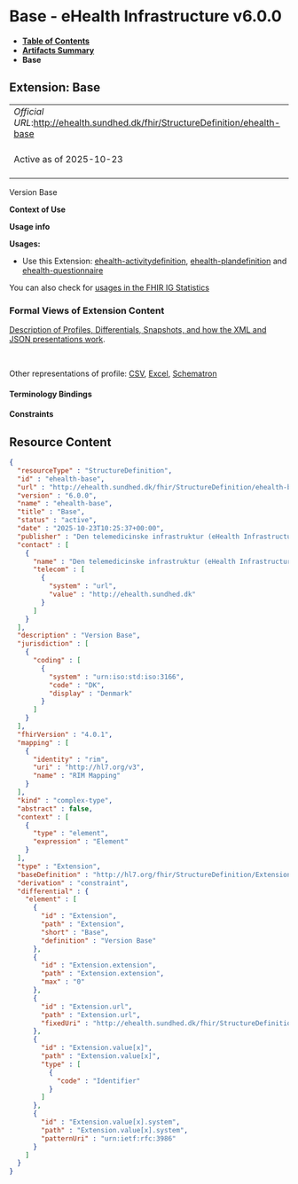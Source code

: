 # Base - eHealth Infrastructure v6.0.0

* [**Table of Contents**](toc.md)
* [**Artifacts Summary**](artifacts.md)
* **Base**

## Extension: Base 

| | |
| :--- | :--- |
| *Official URL*:http://ehealth.sundhed.dk/fhir/StructureDefinition/ehealth-base | *Version*:6.0.0 |
| Active as of 2025-10-23 | *Computable Name*:ehealth-base |

Version Base

**Context of Use**

**Usage info**

**Usages:**

* Use this Extension: [ehealth-activitydefinition](StructureDefinition-ehealth-activitydefinition.md), [ehealth-plandefinition](StructureDefinition-ehealth-plandefinition.md) and [ehealth-questionnaire](StructureDefinition-ehealth-questionnaire.md)

You can also check for [usages in the FHIR IG Statistics](https://packages2.fhir.org/xig/dk.ehealth.sundhed.fhir.ig.core|current/StructureDefinition/ehealth-base)

### Formal Views of Extension Content

 [Description of Profiles, Differentials, Snapshots, and how the XML and JSON presentations work](http://build.fhir.org/ig/FHIR/ig-guidance/readingIgs.html#structure-definitions). 

 

Other representations of profile: [CSV](StructureDefinition-ehealth-base.csv), [Excel](StructureDefinition-ehealth-base.xlsx), [Schematron](StructureDefinition-ehealth-base.sch) 

#### Terminology Bindings

#### Constraints



## Resource Content

```json
{
  "resourceType" : "StructureDefinition",
  "id" : "ehealth-base",
  "url" : "http://ehealth.sundhed.dk/fhir/StructureDefinition/ehealth-base",
  "version" : "6.0.0",
  "name" : "ehealth-base",
  "title" : "Base",
  "status" : "active",
  "date" : "2025-10-23T10:25:37+00:00",
  "publisher" : "Den telemedicinske infrastruktur (eHealth Infrastructure)",
  "contact" : [
    {
      "name" : "Den telemedicinske infrastruktur (eHealth Infrastructure)",
      "telecom" : [
        {
          "system" : "url",
          "value" : "http://ehealth.sundhed.dk"
        }
      ]
    }
  ],
  "description" : "Version Base",
  "jurisdiction" : [
    {
      "coding" : [
        {
          "system" : "urn:iso:std:iso:3166",
          "code" : "DK",
          "display" : "Denmark"
        }
      ]
    }
  ],
  "fhirVersion" : "4.0.1",
  "mapping" : [
    {
      "identity" : "rim",
      "uri" : "http://hl7.org/v3",
      "name" : "RIM Mapping"
    }
  ],
  "kind" : "complex-type",
  "abstract" : false,
  "context" : [
    {
      "type" : "element",
      "expression" : "Element"
    }
  ],
  "type" : "Extension",
  "baseDefinition" : "http://hl7.org/fhir/StructureDefinition/Extension",
  "derivation" : "constraint",
  "differential" : {
    "element" : [
      {
        "id" : "Extension",
        "path" : "Extension",
        "short" : "Base",
        "definition" : "Version Base"
      },
      {
        "id" : "Extension.extension",
        "path" : "Extension.extension",
        "max" : "0"
      },
      {
        "id" : "Extension.url",
        "path" : "Extension.url",
        "fixedUri" : "http://ehealth.sundhed.dk/fhir/StructureDefinition/ehealth-base"
      },
      {
        "id" : "Extension.value[x]",
        "path" : "Extension.value[x]",
        "type" : [
          {
            "code" : "Identifier"
          }
        ]
      },
      {
        "id" : "Extension.value[x].system",
        "path" : "Extension.value[x].system",
        "patternUri" : "urn:ietf:rfc:3986"
      }
    ]
  }
}

```

